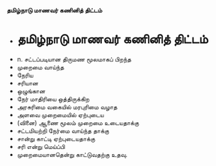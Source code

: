 **தமிழ்நாடு மாணவர் கணினித் திட்டம்**
- # தமிழ்நாடு மாணவர் கணினித் திட்டம்
- n. சட்டப்படியான திருமண மூலமாகப் பிறந்த
- முறைமை வாய்ந்த
- நேரிய
- சரியான
- ஒழுங்கான
- நேர் மாதிரியை ஒத்திருக்கிற
- அரசுரிமை வகையில் மரபுரிமை வழாத
- அளவை முறைமையில் ஏற்புடைய
- (வினை) ஆணை மூலம் முறைமை உடையதாக்கு
- சட்டமியற்றி நேர்மை வாய்ந்த தாக்கு
- சான்று காட்டி ஏற்புடையதாக்கு
- சரி என்று மெய்ப்பி
- முறைமையானதென்று காட்டுவதற்கு உதவு.

